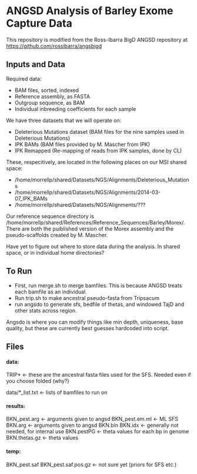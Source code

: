 # ANGSD Analysis of Barley Exome Capture Data

This repository is modified from the Ross-Ibarra BigD ANGSD repository at https://github.com/rossibarra/angsbigd

## Inputs and Data

Required data:
- BAM files, sorted, indexed
- Reference assembly, as FASTA
- Outgroup sequence, as BAM
- Individual inbreeding coefficients for each sample

We have three datasets that we will operate on:
- Deleterious Mutations dataset (BAM files for the nine samples used in Deleterious Mutations)
- IPK BAMs (BAM files provided by M. Mascher from IPK)
- IPK Remapped (Re-mapping of reads from IPK samples, done by CL)

These, respecitively, are located in the following places on our MSI shared space:
- /home/morrellp/shared/Datasets/NGS/Alignments/Deleterious_Mutations
- /home/morrellp/shared/Datasets/NGS/Alignments/2014-03-07_IPK_BAMs
- /home/morrellp/shared/Datasets/NGS/Alignments/???

Our reference sequence directory is /home/morrellp/shared/References/Reference_Sequences/Barley/Morex/. There are both the puiblished version of the Morex assembly and the pseudo-scaffolds created by M. Mascher. 

Have yet to figure out where to store data during the analysis. In shared space, or in individual home directories?

## To Run

 * First, run merge.sh to merge bamfiles. This is because ANGSD treats each bamfile as an individual.
 * Run trip.sh to make ancestral pseudo-fasta from Tripsacum
 * run angsdo to generate sfs, bedfile of thetas, and windowed TajD and other stats across region. 
 
Angsdo is where you can modify things like min depth, uniqueness, base quality, but these are currently best guesses hardcoded into script.

## Files

#### data:

TRIP* <- these are the ancestral fasta files used for the SFS. Needed even if you choose folded (why?)

data/*_list.txt <- lists of bamfiles to run on

#### results:

BKN_pest.arg  <- arguments given to angsd
BKN_pest.em.ml <- ML SFS 
BKN.arg <- arguments given to angsd
BKN.bin  BKN.idx <- generally not needed, for internal use
BKN.pestPG <- theta values for each bp in genome 
BKN.thetas.gz <- theta values

#### temp:

 BKN_pest.saf  BKN_pest.saf.pos.gz <- not sure yet (priors for SFS etc.)

